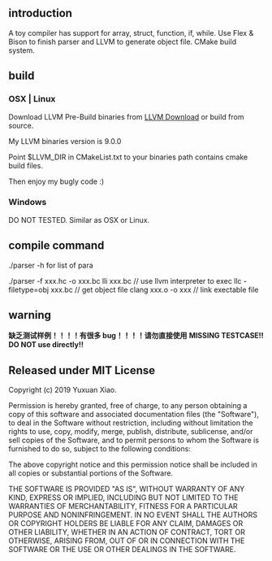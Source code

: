 ## introduction
A toy compiler has support for array, struct, function, if, while.
Use Flex & Bison to finish parser and LLVM to generate object file.
CMake build system.

## build

### OSX | Linux

Download LLVM Pre-Build binaries from [LLVM Download](http://releases.llvm.org/download.html#9.0.0) or build from source.

My LLVM binaries version is 9.0.0

Point $LLVM_DIR in CMakeList.txt to your binaries path contains cmake build files.

Then enjoy my bugly code :)

### Windows

DO NOT TESTED. Similar as OSX or Linux.

## compile command
./parser -h for list of para

./parser -f xxx.hc -o xxx.bc
lli xxx.bc // use llvm interpreter to exec
llc -filetype=obj xxx.bc // get object file 
clang xxx.o -o xxx // link exectable file

## **warning**
**缺乏测试样例！！！！有很多 bug！！！！请勿直接使用**
**MISSING TESTCASE!! DO NOT use directly!!**

## Released under MIT License

Copyright (c) 2019 Yuxuan Xiao.

Permission is hereby granted, free of charge, to any person obtaining a copy of this software and associated documentation files (the "Software"), to deal in the Software without restriction, including without limitation the rights to use, copy, modify, merge, publish, distribute, sublicense, and/or sell copies of the Software, and to permit persons to whom the Software is furnished to do so, subject to the following conditions:

The above copyright notice and this permission notice shall be included in all copies or substantial portions of the Software.

THE SOFTWARE IS PROVIDED "AS IS", WITHOUT WARRANTY OF ANY KIND, EXPRESS OR IMPLIED, INCLUDING BUT NOT LIMITED TO THE WARRANTIES OF MERCHANTABILITY, FITNESS FOR A PARTICULAR PURPOSE AND NONINFRINGEMENT. IN NO EVENT SHALL THE AUTHORS OR COPYRIGHT HOLDERS BE LIABLE FOR ANY CLAIM, DAMAGES OR OTHER LIABILITY, WHETHER IN AN ACTION OF CONTRACT, TORT OR OTHERWISE, ARISING FROM, OUT OF OR IN CONNECTION WITH THE SOFTWARE OR THE USE OR OTHER DEALINGS IN THE SOFTWARE.
